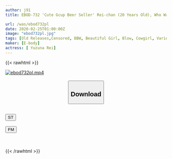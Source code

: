 ```yaml
---
author: j91
title: EBOD-732 'Cute Gcup Beer Seller' Rei-chan (20 Years Old), Who Was Talked About In The News And Became A Hot Topic, Wanted To Become More Famous As A Natural Daddy Killer Girl Who Sold 397 Cups Of Beer A Day In The Valley Valley

url: /was/ebod732pl
date: 2020-02-25T01:00:00Z
image: "ebod732pl.jpg"
tags: [Old Releases,Censored, BBW, Beautiful Girl, Blow, Cowgirl, Various Professions]
maker: [E-body]
actress: [ Yuzuna Rei]
---
```



{{< rawhtml >}}

<div class="video" data-videoid="WpPwLRoVx9tQew">
    <a href="javascript:;">
        <img src="/was/ebod732pl/ebod732pl.jpg" width="WIDTH" height="HEIGHT" alt="ebod732pl.mp4" loading="lazy">
    </a>
</div>

<script type="text/javascript" src="https://j91.asia/asset/on-demand-st.js"></script>

<br>
  <link rel="stylesheet" href="https://j91.asia/asset/bs5.css">
  
  <center>
  <button class="btn btn-primary" type="button" data-bs-toggle="collapse" data-bs-target=".multi-collapse" aria-expanded="false" aria-controls="multiCollapseExample1 multiCollapseExample2"><h2>Download</h2></button></center>
</p>
<div class="row">
  <div class="col">
    <div class="collapse multi-collapse" id="multiCollapseExample1">
      <div class="card card-body">
	      	      <br>
<div class="buttons">  
<a href="https://streamtape.to/v/WpPwLRoVx9tQew" target="_blank"><button class="btn-hover color-3"><i class="fa fa-download"></i> ST</button></a></div>
    </div>
  </div>
</div>
  <div class="col">
    <div class="collapse multi-collapse" id="multiCollapseExample2">
      <div class="card card-body">
	      <br>
<div class="buttons">
    <a href="https://filemoon.sx/d/cptfdx995eq9" target="_blank"><button class="btn-hover color-8"><i class="fa fa-download"></i> FM</button></a></div>
<br><br>
      </div>
    </div>
  </div>
</div>

{{< /rawhtml >}}